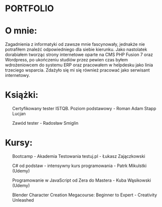 # PORTFOLIO

<h1>O mnie:</h1>

Zagadnienia z informatyki od zawsze mnie fascynowały, jednakże nie potrafiłem znaleźć odpowiedniego dla siebie kierunku. Jako nastolatek dorabiałem tworząc strony internetowe oparte na CMS PHP Fusion 7 oraz Wordpress, po ukończeniu studiów przez pewien czas byłem wdrożeniowcem do systemu ERP oraz pracowałem w helpdesku jako linia trzeciego wsparcia. Zdażyło się mi się również pracować jako serwisant internetowy.

<h1>Książki:</h1>

<ol>Certyfikowany tester ISTQB. Poziom podstawowy - Roman Adam Stapp Lucjan </ol>
<ol>Zawód tester - Radosław Smiglin</ol>

<h1>Kursy:</h1>

<ol>Bootcamp - Akademia Testowania testuj.pl - Łukasz Zajączkowski</ol>
<ol>C# od podstaw - intensywny kurs programowania - Patrk Mikulstki (Udemy)</ol>
<ol>Programowanie w JavaScript od Zera do Mastera - Kuba Wąsikowski (Udemy)</ol>
<ol>Blender Character Creation Megacourse: Beginner to Expert - Creativity Unleashed</ol>
